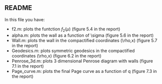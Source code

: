 ## README
In this file you have:
  * f2.m: plots the funtction $f_2(\mu)$ (figure 5.4 in the report)
  * alpha.m: plots the wall as a function of \sigma (figure 5.6 in the report)
  * Wall.m: plots the wall in the compactified coordinates (\rho,x) (figure 5.7 in the report)
  * Geodesics.m: plots symmetric geodesics in the compactified coordinates (\rho,x) (figure 6.2 in the report)
  * Penrose_3d.m: plots 3 dimensional Penrose diagram with walls (figure 7.1 in the report)
  * Page_curve.m: plots the final Page curve as a function of q (figure 7.3 in the report)
